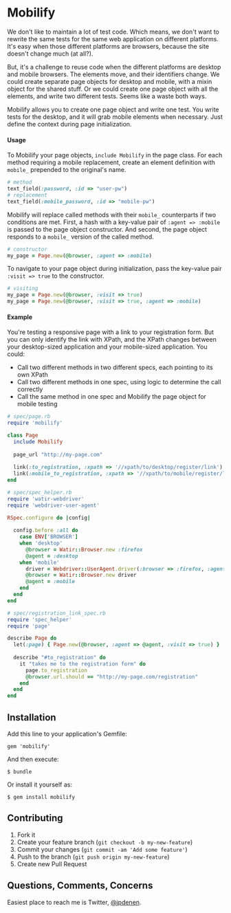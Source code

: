 # Mobilify

We don't like to maintain a lot of test code. Which means, we don't want to rewrite the same tests for the same web application on different platforms. It's easy when those different platforms are browsers, because the site doesn't change much (at all?). 

But, it's a challenge to reuse code when the different platforms are desktop and mobile browsers. The elements move, and their identifiers change. We could create separate page objects for desktop and mobile, with a mixin object for the shared stuff. Or we could create one page object with all the elements, and write two different tests. Seems like a waste both ways.

Mobilify allows you to create one page object and write one test. You write tests for the desktop, and it will grab mobile elements when necessary. Just define the context during page initialization.

#### Usage
To Mobilify your page objects, ```include Mobilify``` in the page class. For each method requiring a mobile replacement, create an element definition with ```mobile_``` prepended to the original's name.

```ruby
# method
text_field(:password, :id => "user-pw")
# replacement
text_field(:mobile_password, :id => "mobile-pw")
```

Mobilify will replace called methods with their ```mobile_``` counterparts if two conditions are met. First, a hash with a key-value pair of ```:agent => :mobile``` is passed to the page object constructor. And second, the page object responds to a ```mobile_``` version of the called method.

```ruby
# constructor
my_page = Page.new(@browser, :agent => :mobile)
```

To navigate to your page object during initialization, pass the key-value pair ```:visit => true``` to the constructor.
```ruby
# visiting
my_page = Page.new(@browser, :visit => true)
my_page = Page.new(@browser, :visit => true, :agent => :mobile)
```

#### Example

You're testing a responsive page with a link to your registration form. But you can only identify the link with XPath, and the XPath changes between your desktop-sized application and your mobile-sized application. You could: 

* Call two different methods in two different specs, each pointing to its own XPath 
* Call two different methods in one spec, using logic to determine the call correctly
* Call the same method in one spec and Mobilify the page object for mobile testing

```ruby
# spec/page.rb
require 'mobilify'

class Page
  include Mobilify
  
  page_url "http://my-page.com"
  
  link(:to_registration, :xpath => '//xpath/to/desktop/register/link')
  link(:mobile_to_registration, :xpath => '//xpath/to/mobile/register/link')
end
```

```ruby 
# spec/spec_helper.rb
require 'watir-webdriver'
require 'webdriver-user-agent'

RSpec.configure do |config|
  
  config.before :all do
    case ENV['BROWSER']
    when 'desktop'
      @browser = Watir::Browser.new :firefox
      @agent = :desktop
    when 'mobile'
      driver = Webdriver::UserAgent.driver(:browser => :firefox, :agent => :iphone)
      @browser = Watir::Browser.new driver
      @agent = :mobile
    end
  end
end
```

```ruby
# spec/registration_link_spec.rb
require 'spec_helper'
require 'page'

describe Page do
  let(:page) { Page.new(@browser, :agent => @agent, :visit => true) }
  
  describe "#to_registration" do
    it "takes me to the registration form" do
      page.to_registration
      @browser.url.should == "http://my-page.com/registration"
    end
  end
end
```

## Installation

Add this line to your application's Gemfile:

    gem 'mobilify'

And then execute:

    $ bundle

Or install it yourself as:

    $ gem install mobilify

## Contributing

1. Fork it
2. Create your feature branch (`git checkout -b my-new-feature`)
3. Commit your changes (`git commit -am 'Add some feature'`)
4. Push to the branch (`git push origin my-new-feature`)
5. Create new Pull Request

## Questions, Comments, Concerns
Easiest place to reach me is Twitter, [@jpdenen](http://twitter.com/jpdenen).
